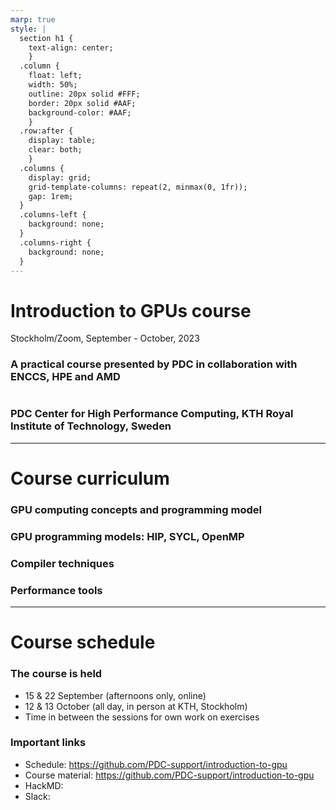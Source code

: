 ```yaml
---
marp: true
style: |
  section h1 {
    text-align: center;
    }
  .column {
    float: left;
    width: 50%;
    outline: 20px solid #FFF;
    border: 20px solid #AAF;
    background-color: #AAF;
    }
  .row:after {
    display: table;
    clear: both;
    }
  .columns {
    display: grid;
    grid-template-columns: repeat(2, minmax(0, 1fr));
    gap: 1rem;
  }
  .columns-left {
    background: none;
  }
  .columns-right {
    background: none;
  }
---
```


<!-- paginate: true -->

# Introduction to GPUs course

Stockholm/Zoom, September - October, 2023

### A practical course presented by PDC in collaboration with ENCCS, HPE and AMD

#
#
#
### PDC Center for High Performance Computing, KTH Royal Institute of Technology, Sweden

---

# Course curriculum

### GPU computing concepts and programming model

### GPU programming models: HIP, SYCL, OpenMP

### Compiler techniques

### Performance tools


---

# Course schedule

### The course is held
* 15 & 22 September (afternoons only, online)
* 12 & 13 October (all day, in person at KTH, Stockholm)
* Time in between the sessions for own work on exercises

### Important links

* Schedule: https://github.com/PDC-support/introduction-to-gpu
* Course material: https://github.com/PDC-support/introduction-to-gpu
* HackMD:
* Slack:
